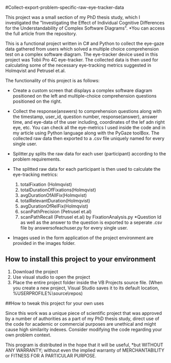 #Collect-export-problem-specific-raw-eye-tracker-data

This project was a small section of my PhD thesis study, which I investigated the "Investigating the Effect of Individual Cognitive Differences for the Understandability of Complex Software Diagrams".
*You can access the full article from the repository.


This is a functional project written in C# and Python to collect the eye-gaze data gathered from users which solved a multiple choice comprehension test on a complex software diagram. The eye-tracker device used in this project was Tobii Pro 4C eye-tracker. The collected data is then used for calculating some of the necessary eye-tracking metrics suggested in Holmqvist and Petrusel et.al. 


The functionality of this project is as follows:


* Create a custom screen that displays a complex software diagram positioned on the left and multiple-choice comprehension questions positioned on the right.
* Collect the response(answers) to comprehension questions along with the timestamp, user_id, question number, response(answer), answer time, and eye-data of the user including, coordinates of the lef adn right eye, etc. You can check all the eye-metrics I used inside the code and in my article  using Python language along with the PyGaze toolBox. The collected raw data then exported to a .csv file uniquely named for every single user.
* Splitter.py splits the raw data for each user (participant) according to the problem requirements.
* The splitted raw data for each participant is then used to calculate the eye-tracking metrics:
    1. totalFixation (Holmqvist)
    2. totalDurationOfFixations(Holmqvist)
    3. avgDurationOfAllFix(Holmqvist)
    4. totalRelevantDuration(Holmqvist)
    5. avgDurationOfRelFix(Holmqvist)
    6. scanPathPrecision (Petrusel et.al)
    7. scanPathRecall (Petrusel et.al)
by FixationAnalysis.py 
*Question Id as well as the answer to the question is exported to a seperate .csv file by answersofeachuser.py for every single user.

* Images used in the form application of the project environment  are provided in the images folder.


## How to install this project to your  environment
1. Download the project
2. Use visual studio to open the project
3. Place the entire project folder inside the VB Projects source file. (When you create a new project, Visual Studio saves it to its default location, %USERPROFILE%\source\repos)


##How to tweak this project for your own uses

Since this work was a unique piece of scientific project that was approved by a number of authorities as a part of my PhD thesis study, direct use of the code for academic or commercial purposes are unethical and might cause high similarity indexes. Consider modifying the code regarding your own problem context. 

This program is distributed in the hope that it will be useful,
*but WITHOUT ANY WARRANTY; without even the implied warranty of	MERCHANTABILITY or FITNESS FOR A PARTICULAR PURPOSE.









